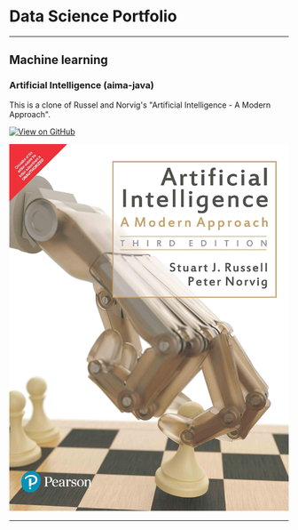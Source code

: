 # Data Science Portfolio
---
## Machine learning

### Artificial Intelligence (aima-java)

This is a clone of Russel and Norvig's "Artificial Intelligence - A Modern Approach".

[![View on GitHub](https://img.shields.io/badge/GitHub-View_on_GitHub-blue?logo=GitHub)](https://github.com/kunal449/aima-java)

<center><img src="assets/img/ai.jpg"/></center>

---
